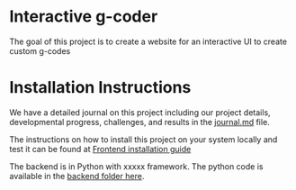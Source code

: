 # Interactive g-coder
The goal of this project is to create a website for an interactive UI to create custom g-codes

# Installation Instructions
We have a detailed journal on this project including our project details, developmental progress, challenges, and results in the [journal.md](/journal.md) file. 

The instructions on how to install this project on your system locally and test it can be found at 
[Frontend installation guide](/frontend/3d_project)

The backend is in Python with xxxxx framework. 
The python code is available in the [backend folder here](/backend).
